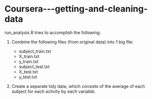 # Coursera---getting-and-cleaning-data

run_analysis.R tries to accomplish the following:

1. Combine the following files (from original data) into 1 big file:
   - subject_train.txt
   - X_train.txt
   - y_train.txt
   - subject_test.txt
   - X_test.txt
   - y_test.txt

2. Create a separate tidy data, which consists of the average of each 
   subject for each activity by each variable.
   
